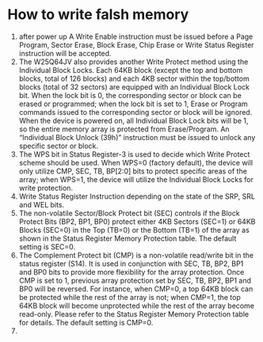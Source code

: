 # How to write falsh memory

1. after power up A Write Enable instruction must be issued before a Page Program, Sector Erase, Block Erase, Chip Erase or Write Status Register instruction will be accepted.
2. The W25Q64JV also provides another Write Protect method using the Individual Block Locks. Each 64KB block (except the top and bottom blocks, total of 126 blocks) and each 4KB  sector within the top/bottom blocks (total of 32 sectors) are equipped with an Individual Block Lock bit. When the lock bit is 0, the corresponding sector or block can be erased or programmed; when the lock bit is set to 1, Erase or Program commands issued to the corresponding sector or block will be ignored. When the device is powered on, all Individual Block
Lock bits will be 1, so the entire memory array is protected from Erase/Program. An “Individual Block Unlock (39h)” instruction must be issued to unlock any specific sector or block.
3. The WPS bit in Status Register-3 is used to decide which Write Protect scheme should be used. When WPS=0 (factory default), the device will only utilize CMP, SEC, TB, BP[2:0] bits to protect specific areas of the array; when WPS=1, the device will utilize the Individual Block Locks for write protection.
4. Write Status Register Instruction depending on the state of the SRP, SRL and WEL bits.
5. The non-volatile Sector/Block Protect bit (SEC) controls if the Block Protect Bits (BP2, BP1, BP0) protect either 4KB Sectors (SEC=1) or 64KB Blocks (SEC=0) in the Top (TB=0) or the Bottom (TB=1) of the array as shown in the Status Register Memory Protection table. The default setting is SEC=0.
6. The Complement Protect bit (CMP) is a non-volatile read/write bit in the status register (S14). It is used in conjunction with SEC, TB, BP2, BP1 and BP0 bits to provide more flexibility for the array protection. Once CMP is set to 1, previous array protection set by SEC, TB, BP2, BP1 and BP0 will be reversed. For instance, when CMP=0, a top 64KB block can be protected while the rest of the array is not; when CMP=1, the top 64KB block will become unprotected while the rest of the array become read-only. Please refer to the Status Register Memory Protection table for details. The default setting is CMP=0.
7. 